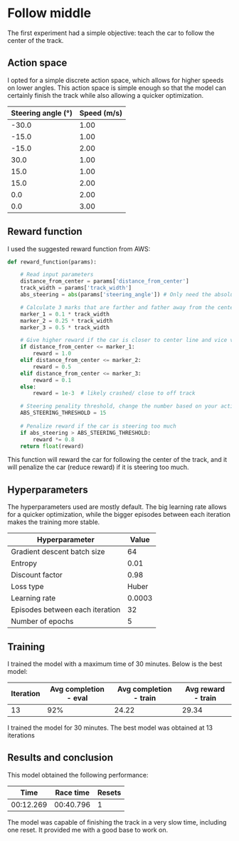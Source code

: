 # Follow middle

The first experiment had a simple objective: teach the car to follow the center of the track.

## Action space

I opted for a simple discrete action space, which allows for higher speeds on lower angles. This action space is simple enough so that the model can certainly finish the track while also allowing a quicker optimization.

|Steering angle (°)|Speed (m/s)|
|---|---|
|-30.0|1.00|
|-15.0|1.00|
|-15.0|2.00|
|30.0|1.00|
|15.0|1.00|
|15.0|2.00|
|0.0|2.00|
|0.0|3.00|

## Reward function

I used the suggested reward function from AWS:

```python
def reward_function(params):

    # Read input parameters
    distance_from_center = params['distance_from_center']
    track_width = params['track_width']
    abs_steering = abs(params['steering_angle']) # Only need the absolute steering angle

    # Calculate 3 marks that are farther and father away from the center line
    marker_1 = 0.1 * track_width
    marker_2 = 0.25 * track_width
    marker_3 = 0.5 * track_width

    # Give higher reward if the car is closer to center line and vice versa
    if distance_from_center <= marker_1:
        reward = 1.0
    elif distance_from_center <= marker_2:
        reward = 0.5
    elif distance_from_center <= marker_3:
        reward = 0.1
    else:
        reward = 1e-3  # likely crashed/ close to off track

    # Steering penality threshold, change the number based on your action space setting
    ABS_STEERING_THRESHOLD = 15 
    
    # Penalize reward if the car is steering too much
    if abs_steering > ABS_STEERING_THRESHOLD:
        reward *= 0.8
    return float(reward)
```

This function will reward the car for following the center of the track, and it will penalize the car (reduce reward) if it is steering too much.

## Hyperparameters

The hyperparameters used are mostly default. The big learning rate allows for a quicker optimization, while the bigger episodes between each iteration makes the training more stable.

|Hyperparameter|Value|
|---|---|
|Gradient descent batch size|64|
|Entropy|0.01|
|Discount factor|0.98|
|Loss type|Huber|
|Learning rate|0.0003|
|Episodes between each iteration|32|
|Number of epochs|5|

## Training

I trained the model with a maximum time of 30 minutes. Below is the best model:

|Iteration|Avg completion - eval|Avg completion - train|Avg reward - train|
|---|---|---|---|
|13|92%|24.22|29.34|

I trained the model for 30 minutes. The best model was obtained at 13 iterations

## Results and conclusion

This model obtained the following performance:

|Time|Race time|Resets|
|---|---|---|
|00:12.269|00:40.796|1|

The model was capable of finishing the track in a very slow time, including one reset. It provided me with a good base to work on. 